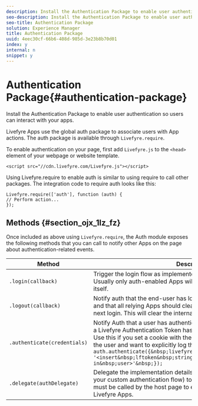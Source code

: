 ```yaml
---
description: Install the Authentication Package to enable user authentication so users can interact with your apps.
seo-description: Install the Authentication Package to enable user authentication so users can interact with your apps.
seo-title: Authentication Package
solution: Experience Manager
title: Authentication Package
uuid: 4eec30cf-66b6-408d-985d-3e23b8b70d01
index: y
internal: n
snippet: y
---
```


# Authentication Package{#authentication-package}

Install the Authentication Package to enable user authentication so users can interact with your apps.

Livefyre Apps use the global auth package to associate users with App actions. The auth package is available through `Livefyre.require`.

To enable authentication on your page, first add `Livefyre.js` to the `<head>` element of your webpage or website template.

```
<script src="//cdn.livefyre.com/Livefyre.js"></script>
```

Using Livefyre.require to enable auth is similar to using require to call other packages. The integration code to require auth looks like this:

```
Livefyre.require(['auth'], function (auth) {  
// Perform action... 
});
```

## Methods {#section_ojx_1lz_fz}

Once included as above using `Livefyre.require`, the Auth module exposes the following methods that you can call to notify other Apps on the page about authentication-related events.

|Method|Description|
|--- |--- |
|`.login(callback)`|Trigger the login flow as implemented by the registered AuthDelegate. Usually only auth-enabled Apps will call this, and not the host page itself.|
|`.logout(callback)`|Notify auth that the end-user has logged out by some external means, and that all relying Apps should clear their authentication state until the next login. This will clear the internal session maintained by Auth.|
|`.authenticate(credentials)`|Notify Auth that a user has authenticated by some external means, and a Livefyre Authentication Token has been procured for the end-user. Use this if you set a cookie with the Livefyre token, or have a token for the user and want to explicitly log the user in. For example: <br/>`auth.authenticate({&nbsp;livefyre:&nbsp;`<br/>`'<insert&nbsp;lftoken&nbsp;string&nbsp;for&nbsp;newly&nbsp;logged-in&nbsp;user>'&nbsp;});`|
|`.delegate(authDelegate)`|Delegate the implementation details of authentication (for example, your custom authentication flow) to an object that you define. This must be called by the host page to enable interactive features of Livefyre Apps.|

